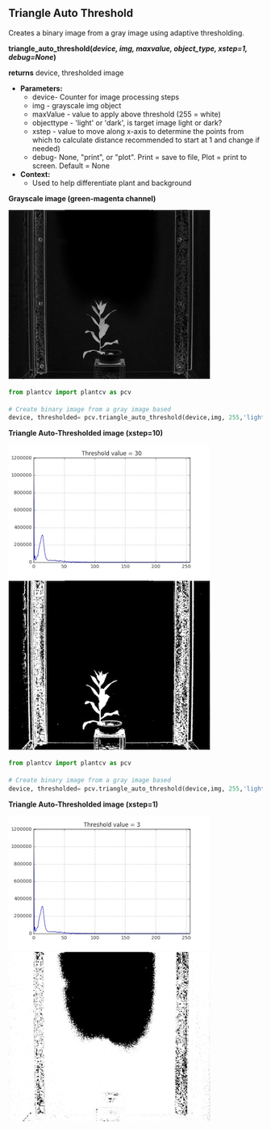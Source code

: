 ## Triangle Auto Threshold

Creates a binary image from a gray image using adaptive thresholding.

**triangle_auto_threshold(*device, img, maxvalue, object_type, xstep=1, debug=None*)**

**returns** device, thresholded image

- **Parameters:**
    - device- Counter for image processing steps
    - img - grayscale img object
    - maxValue - value to apply above threshold (255 = white)
    - objecttype - 'light' or 'dark', is target image light or dark?
    - xstep - value to move along x-axis to determine the points from which to calculate distance
              recommended to start at 1 and change if needed)
    - debug- None, "print", or "plot". Print = save to file, Plot = print to screen. Default = None
- **Context:**
    - Used to help differentiate plant and background
    

**Grayscale image (green-magenta channel)**

![Screenshot](img/documentation_images/triangle_threshold/input_gray_img.jpg)


```python
from plantcv import plantcv as pcv

# Create binary image from a gray image based
device, thresholded= pcv.triangle_auto_threshold(device,img, 255,'light', xstep=10, debug="print")
```

**Triangle Auto-Thresholded image (xstep=10)**

![Screenshot](img/documentation_images/triangle_threshold/4_triangle_thresh_hist_30.0.jpg)
![Screenshot](img/documentation_images/triangle_threshold/4_triangle_thresh_img_30.0.jpg)

```python
from plantcv import plantcv as pcv

# Create binary image from a gray image based 
device, thresholded= pcv.triangle_auto_threshold(device,img, 255,'light', xstep=1, debug="print")
```

**Triangle Auto-Thresholded image (xstep=1)**

![Screenshot](img/documentation_images/triangle_threshold/11_triangle_thresh_hist_3.0.jpg)
![Screenshot](img/documentation_images/triangle_threshold/11_triangle_thresh_img_3.0.jpg)
